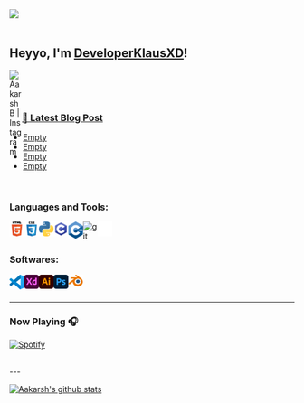 <img src="https://github.com/DeveloperKlausXD/ProfileSettings/blob/main/KlausSenpai.png">
<br/>
<br/>

## Heyyo, I'm <a href="https://github.com/DeveloperKlausXD" target="_blank">DeveloperKlausXD</a>!

<a href="https://instagram.com/whyklaus.xd" target="_blank"><img align="left" alt="Aakarsh B | Instagram" width="22px" src="https://github.com/DeveloperKlausXD/ProfileSettings/blob/main/insta.svg" />

<br />
<br />
<br />

### 📕 Latest Blog Post

<!-- BLOG-POST-LIST:START -->
- [Empty](https://github.com/DeveloperKlausXD)
- [Empty](https://github.com/DeveloperKlausXD)
- [Empty](https://github.com/DeveloperKlausXD)
- [Empty](https://github.com/DeveloperKlausXD)
<!-- BLOG-POST-LIST:END -->

<br/>

### Languages and Tools:


<a href="https://www.w3.org/html/" target="_blank"><img align="left" alt="HTML5" width="26px" src="https://raw.githubusercontent.com/github/explore/80688e429a7d4ef2fca1e82350fe8e3517d3494d/topics/html/html.png" /></a>
<a href="https://www.w3schools.com/css/" target="_blank"><img align="left" alt="CSS3" width="26px" src="https://raw.githubusercontent.com/github/explore/80688e429a7d4ef2fca1e82350fe8e3517d3494d/topics/css/css.png" /></a>
<a href="https://www.python.org" target="_blank"> <img align="left" alt="Python" width="26px" src="https://github.com/Aakarsh-B/trying-repos/blob/master/python-5.svg?raw=true"/> </a>
<a href="https://www.cprogramming.com/" target="_blank"> <img align="left" alt="C" width="26px" src="https://github.com/Aakarsh-B/trying-repos/blob/master/c-programming.png"/> </a>
<a href="https://www.w3schools.com/cpp/" target="_blank"> <img align="left" alt="C++" width="26px" src="https://github.com/Aakarsh-B/trying-repos/blob/master/c++.png"/> </a>
<a href="https://git-scm.com/" target="_blank"> <img align="left" alt="git" width="26px" src="https://www.vectorlogo.zone/logos/git-scm/git-scm-icon.svg"/> </a>
<img align="left" alt="GitHub" width="26px" src="https://github.com/Aakarsh-B/trying-repos/blob/master/github.svg" />
<br />
<br />
### Softwares:

<img align="left" alt="Visual Studio Code" width="26px" src="https://raw.githubusercontent.com/github/explore/80688e429a7d4ef2fca1e82350fe8e3517d3494d/topics/visual-studio-code/visual-studio-code.png" />
<a href="https://www.adobe.com/products/xd.html" target="_blank"> <img align="left" alt="XD" width="26px" src="https://github.com/Aakarsh-B/trying-repos/blob/master/adobexd.png?raw=true"/> </a> 
<a href="https://www.adobe.com/in/products/illustrator.html" target="_blank"> <img align="left" alt="Illustrator" width="26px" src="https://github.com/Aakarsh-B/trying-repos/blob/master/illustrator.png?raw=true"/> </a> 
<a href="https://www.photoshop.com/en" target="_blank"> <img align="left" alt="Photoshop" width="26px" src="https://github.com/Aakarsh-B/trying-repos/blob/master/photoshop.png?raw=true"/> </a>
<a href="https://www.blender.org" target="_blank"> <img align="left" alt="Photoshop" width="26px" src="https://github.com/Aakarsh-B/trying-repos/blob/master/blender.png?raw=true"/> </a>


<br />
<br />

---



### Now Playing 🎧

[![Spotify](https://novatorem-developerklausxd.vercel.app/api/spotify)](https://open.spotify.com/user/nrecckatgiznx161q9m3ikqru)
  
<br/>
---

[![Aakarsh's github stats](https://github-readme-stats.vercel.app/api?username=developerklausxd&include_all_commits=true&count_private=true&show_icons=true&line_height=20&title_color=ba0b0b&icon_color=eba3a3&text_color=eba3a3&bg_color=0D1117)](https://github.com/anuraghazra/github-readme-stats)
